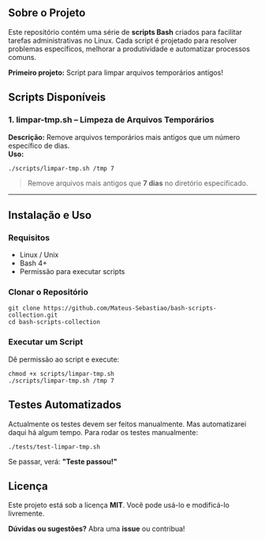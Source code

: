 ## Sobre o Projeto  
Este repositório contém uma série de **scripts Bash** criados para facilitar tarefas administrativas no Linux. Cada script é projetado para resolver problemas específicos, melhorar a produtividade e automatizar processos comuns.  

**Primeiro projeto:** Script para limpar arquivos temporários antigos!  

## Scripts Disponíveis
### 1. limpar-tmp.sh – Limpeza de Arquivos Temporários  
**Descrição:** Remove arquivos temporários mais antigos que um número específico de dias.  
**Uso:**  
```
./scripts/limpar-tmp.sh /tmp 7
```
> Remove arquivos mais antigos que **7 dias** no diretório especificado.

---

## Instalação e Uso
### Requisitos
- Linux / Unix  
- Bash 4+  
- Permissão para executar scripts  

### Clonar o Repositório
```
git clone https://github.com/Mateus-Sebastiao/bash-scripts-collection.git
cd bash-scripts-collection
```

### Executar um Script
Dê permissão ao script e execute:  
```
chmod +x scripts/limpar-tmp.sh
./scripts/limpar-tmp.sh /tmp 7
```

## Testes Automatizados  
Actualmente os testes devem ser feitos manualmente. Mas automatizarei daqui há algum tempo. Para rodar os testes manualmente:  
```
./tests/test-limpar-tmp.sh
```
Se passar, verá: **"Teste passou!"**

## Licença  
Este projeto está sob a licença **MIT**. Você pode usá-lo e modificá-lo livremente.  

**Dúvidas ou sugestões?** Abra uma **issue** ou contribua!  
